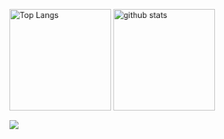 
<p align="left"> 
  <img alt="Top Langs" height="180px" src="https://github-readme-stats.vercel.app/api?username=MK32A&layout=compact&count_private=true&show_icons=true&theme=cobalt" />
  <img alt="github stats" height="180px" src="https://github-readme-stats.vercel.app/api/top-langs/?username=MK32A&layout=compact&count_private=true&show_icons=true&theme=cobalt" />
</p>
<a href="https://github.com/anuraghazra/github-readme-stats">
  <img  src="https://github-profile-trophy.vercel.app/?username=MK32A&theme=onedark&column=6" />
</a>


<!--
**MK32A/MK32A** is a ✨ _special_ ✨ repository because its `README.md` (this file) appears on your GitHub profile.
 <img align="left" src="https://github-readme-stats.vercel.app/api?username=MK32A&count_private=true&show_icons=true" />
Here are some ideas to get you started:

- 🔭 I’m currently working on ...
- 🌱 I’m currently learning ...
- 👯 I’m looking to collaborate on ...
- 🤔 I’m looking for help with ...
- 💬 Ask me about ...
- 📫 How to reach me: ...
- 😄 Pronouns: ...
- ⚡ Fun fact: ...
-->
